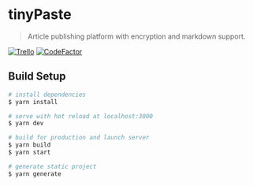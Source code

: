 # tinyPaste

> Article publishing platform with encryption and markdown support.

[![Trello](https://img.shields.io/badge/trello-tinypaste-orange?logo=trello)](https://trello.com/b/SIVDo3M0/tinypaste) [![CodeFactor](https://www.codefactor.io/repository/github/nik9play/tinypaste/badge)](https://www.codefactor.io/repository/github/nik9play/tinypaste)

## Build Setup

``` bash
# install dependencies
$ yarn install

# serve with hot reload at localhost:3000
$ yarn dev

# build for production and launch server
$ yarn build
$ yarn start

# generate static project
$ yarn generate
```
